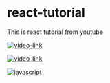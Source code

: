 # react-tutorial
This is react tutorial from youtube

<a href="https://youtube.com/playlist?list=PLRAV69dS1uWQos1M1xP6LWN6C-lZvpkmq&si=t9xvBwf4ajV_P6BW">![video-link](https://img.shields.io/badge/-English_Video_link-000?style=for-the-badge&logo=youtube&logoColor=FF0000)</a>

<a href="https://youtube.com/playlist?list=PLu71SKxNbfoDqgPchmvIsL4hTnJIrtige&si=vUFyzfXrSZ4TzzbM">![video-link](https://img.shields.io/badge/-Hindi_Video_link-000?style=for-the-badge&logo=youtube&logoColor=FF0000)</a>

<a href="https://brazen-mustang-8c5.notion.site/React-Notes-c839484138624b4e9088ffb90e4c6b60?pvs=4">![javascript](https://img.shields.io/badge/-notes-000?style=for-the-badge&logo=gitbook)</a>
